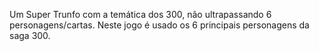 Um Super Trunfo com a temática dos 300, não ultrapassando 6 personagens/cartas. Neste jogo é usado os 6 principais personagens da saga 300.
